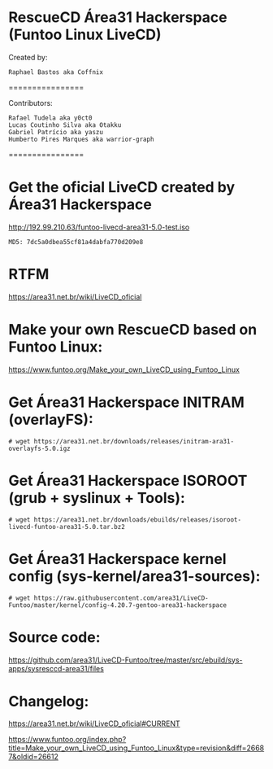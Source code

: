 RescueCD Área31 Hackerspace (Funtoo Linux LiveCD)
================

Created by:
~~~~
Raphael Bastos aka Coffnix
~~~~

================

Contributors:

~~~~
Rafael Tudela aka y0ct0
Lucas Coutinho Silva aka Otakku
Gabriel Patrício aka yaszu
Humberto Pires Marques aka warrior-graph
~~~~

================

# Get the oficial LiveCD created by Área31 Hackerspace

http://192.99.210.63/funtoo-livecd-area31-5.0-test.iso

~~~~
MD5: 7dc5a0dbea55cf81a4dabfa770d209e8
~~~~



# RTFM

https://area31.net.br/wiki/LiveCD_oficial



# Make your own RescueCD based on Funtoo Linux:

https://www.funtoo.org/Make_your_own_LiveCD_using_Funtoo_Linux



# Get Área31 Hackerspace INITRAM (overlayFS):

~~~~
# wget https://area31.net.br/downloads/releases/initram-ara31-overlayfs-5.0.igz
~~~~



# Get Área31 Hackerspace ISOROOT (grub + syslinux + Tools):

~~~~
# wget https://area31.net.br/downloads/ebuilds/releases/isoroot-livecd-funtoo-area31-5.0.tar.bz2
~~~~


# Get Área31 Hackerspace kernel config (sys-kernel/area31-sources):

~~~~
# wget https://raw.githubusercontent.com/area31/LiveCD-Funtoo/master/kernel/config-4.20.7-gentoo-area31-hackerspace
~~~~


# Source code:

https://github.com/area31/LiveCD-Funtoo/tree/master/src/ebuild/sys-apps/sysresccd-area31/files


# Changelog:

https://area31.net.br/wiki/LiveCD_oficial#CURRENT

https://www.funtoo.org/index.php?title=Make_your_own_LiveCD_using_Funtoo_Linux&type=revision&diff=26687&oldid=26612
